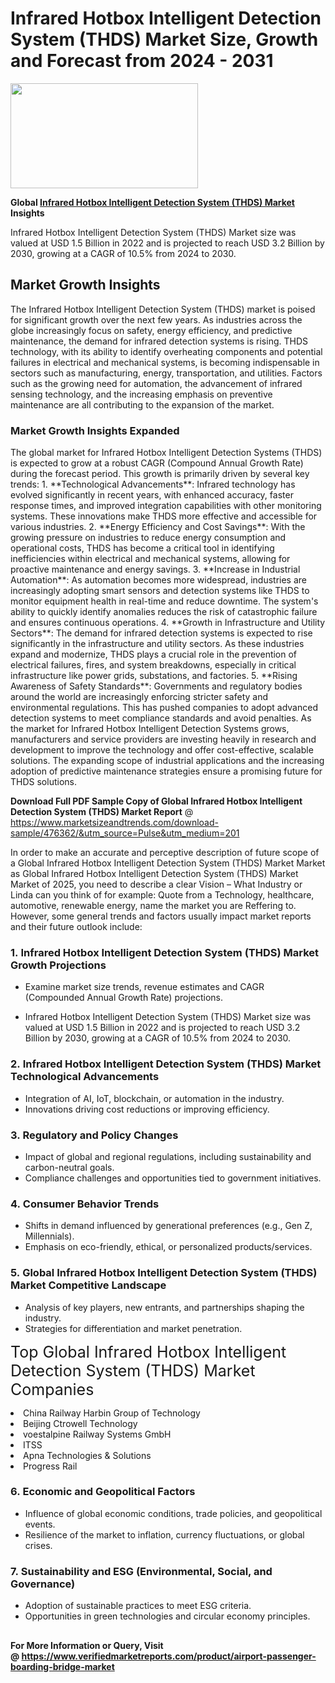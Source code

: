 <H1>Infrared Hotbox Intelligent Detection System (THDS) Market Size, Growth and Forecast from 2024 - 2031</H1><img class="aligncenter size-medium wp-image-584254" src="https://thirdeyenews.in/wp-content/uploads/2024/09/Global-Market-Research-300x168.jpeg" alt="" width="300" height="168" /><p><strong>Global&nbsp;<a href="https://www.marketsizeandtrends.com/download-sample/476362/&amp;utm_source=Pulse&amp;utm_medium=201">Infrared Hotbox Intelligent Detection System (THDS) Market</a> Insights</strong></p><p>Infrared Hotbox Intelligent Detection System (THDS) Market size was valued at USD 1.5 Billion in 2022 and is projected to reach USD 3.2 Billion by 2030, growing at a CAGR of 10.5% from 2024 to 2030.</p><p><h2>Market Growth Insights</h2> The Infrared Hotbox Intelligent Detection System (THDS) market is poised for significant growth over the next few years. As industries across the globe increasingly focus on safety, energy efficiency, and predictive maintenance, the demand for infrared detection systems is rising. THDS technology, with its ability to identify overheating components and potential failures in electrical and mechanical systems, is becoming indispensable in sectors such as manufacturing, energy, transportation, and utilities. Factors such as the growing need for automation, the advancement of infrared sensing technology, and the increasing emphasis on preventive maintenance are all contributing to the expansion of the market. <h3>Market Growth Insights Expanded</h3> The global market for Infrared Hotbox Intelligent Detection Systems (THDS) is expected to grow at a robust CAGR (Compound Annual Growth Rate) during the forecast period. This growth is primarily driven by several key trends: 1. **Technological Advancements**: Infrared technology has evolved significantly in recent years, with enhanced accuracy, faster response times, and improved integration capabilities with other monitoring systems. These innovations make THDS more effective and accessible for various industries. 2. **Energy Efficiency and Cost Savings**: With the growing pressure on industries to reduce energy consumption and operational costs, THDS has become a critical tool in identifying inefficiencies within electrical and mechanical systems, allowing for proactive maintenance and energy savings. 3. **Increase in Industrial Automation**: As automation becomes more widespread, industries are increasingly adopting smart sensors and detection systems like THDS to monitor equipment health in real-time and reduce downtime. The system's ability to quickly identify anomalies reduces the risk of catastrophic failure and ensures continuous operations. 4. **Growth in Infrastructure and Utility Sectors**: The demand for infrared detection systems is expected to rise significantly in the infrastructure and utility sectors. As these industries expand and modernize, THDS plays a crucial role in the prevention of electrical failures, fires, and system breakdowns, especially in critical infrastructure like power grids, substations, and factories. 5. **Rising Awareness of Safety Standards**: Governments and regulatory bodies around the world are increasingly enforcing stricter safety and environmental regulations. This has pushed companies to adopt advanced detection systems to meet compliance standards and avoid penalties. As the market for Infrared Hotbox Intelligent Detection Systems grows, manufacturers and service providers are investing heavily in research and development to improve the technology and offer cost-effective, scalable solutions. The expanding scope of industrial applications and the increasing adoption of predictive maintenance strategies ensure a promising future for THDS solutions. </p><p><span class=""><strong>Download Full PDF Sample Copy of Global Infrared Hotbox Intelligent Detection System (THDS) Market Report</strong> @ <a href="https://www.marketsizeandtrends.com/download-sample/476362/&amp;utm_source=Pulse&amp;utm_medium=201" target="_blank">https://www.marketsizeandtrends.com/download-sample/476362/&amp;utm_source=Pulse&amp;utm_medium=201</a></span></p><p>In order to make an accurate and perceptive description of future scope of a Global&nbsp;Infrared Hotbox Intelligent Detection System (THDS) Market Market as Global&nbsp;Infrared Hotbox Intelligent Detection System (THDS) Market Market of 2025, you need to describe a clear Vision &ndash; What Industry or Linda can you think of for example: Quote from a Technology, healthcare, automotive, renewable energy, name the market you are Reffering to. However, some general trends and factors usually impact market reports and their future outlook include:</p><h3>1.&nbsp;<strong>Infrared Hotbox Intelligent Detection System (THDS) Market Growth Projections</strong></h3><ul><li>Examine market size trends, revenue estimates and CAGR (Compounded Annual Growth Rate) projections.</li><li><p>Infrared Hotbox Intelligent Detection System (THDS) Market size was valued at USD 1.5 Billion in 2022 and is projected to reach USD 3.2 Billion by 2030, growing at a CAGR of 10.5% from 2024 to 2030.</p></li></ul><h3>2.&nbsp;<strong>Infrared Hotbox Intelligent Detection System (THDS) Market Technological Advancements</strong></h3><ul><li>Integration of AI, IoT, blockchain, or automation in the industry.</li><li>Innovations driving cost reductions or improving efficiency.</li></ul><h3>3.&nbsp;<strong>Regulatory and Policy Changes</strong></h3><ul><li>Impact of global and regional regulations, including sustainability and carbon-neutral goals.</li><li>Compliance challenges and opportunities tied to government initiatives.</li></ul><h3>4.&nbsp;<strong>Consumer Behavior Trends</strong></h3><ul><li>Shifts in demand influenced by generational preferences (e.g., Gen Z, Millennials).</li><li>Emphasis on eco-friendly, ethical, or personalized products/services.</li></ul><h3>5.&nbsp;<strong>Global Infrared Hotbox Intelligent Detection System (THDS) Market Competitive Landscape</strong></h3><ul><li>Analysis of key players, new entrants, and partnerships shaping the industry.</li><li>Strategies for differentiation and market penetration.</li></ul><p data-pm-slice="1 1 []"><span style="color: inherit; font-family: inherit; font-size: 25px;">Top Global Infrared Hotbox Intelligent Detection System (THDS) Market Companies</span></p><div class="" data-test-id=""><p><li>China Railway Harbin Group of Technology</li><li> Beijing Ctrowell Technology</li><li> voestalpine Railway Systems GmbH</li><li> ITSS</li><li> Apna Technologies & Solutions</li><li> Progress Rail</li></p></div><h3>6.&nbsp;<strong>Economic and Geopolitical Factors</strong></h3><ul><li>Influence of global economic conditions, trade policies, and geopolitical events.</li><li>Resilience of the market to inflation, currency fluctuations, or global crises.</li></ul><h3>7.&nbsp;<strong>Sustainability and ESG (Environmental, Social, and Governance)</strong></h3><ul><li>Adoption of sustainable practices to meet ESG criteria.</li><li>Opportunities in green technologies and circular economy principles.</li></ul><h2><strong style="font-size: 14px;">For More Information or Query, Visit @&nbsp;</strong><a style="background-color: #ffffff; font-size: 14px;" href="https://www.marketsizeandtrends.com/report/infrared-hotbox-intelligent-detection-system-thds-market/" target="_blank">https://www.verifiedmarketreports.com/product/airport-passenger-boarding-bridge-market</a></h2>
